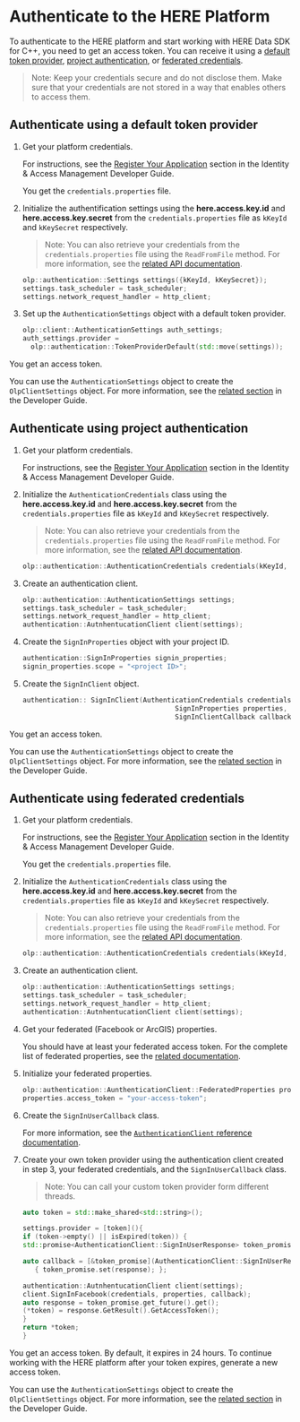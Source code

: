 # Authenticate to the HERE Platform

To authenticate to the HERE platform and start working with HERE Data SDK for C++, you need to get an access token. You can receive it using a [default token provider](#authenticate-using-a-default-token-provider), [project authentication](#authenticate-using-project-authentication), or [federated credentials](#authenticate-using-federated-credentials).

> Note: Keep your credentials secure and do not disclose them. Make sure that your credentials are not stored in a way that enables others to access them.

## Authenticate using a default token provider

1. Get your platform credentials.

   For instructions, see the [Register Your Application](https://developer.here.com/documentation/identity-access-management/dev_guide/topics/plat-token.html#step-1-register-your-application) section in the Identity & Access Management Developer Guide.

   You get the `credentials.properties` file.

2. Initialize the authentification settings using the **here.access.key.іd** and **here.access.key.secret** from the `credentials.properties` file as `kKeyId` and `kKeySecret` respectively.

   > Note: You can also retrieve your credentials from the `credentials.properties` file using the `ReadFromFile` method. For more information, see the [related API documentation](https://developer.here.com/documentation/sdk-cpp/api_reference/classolp_1_1authentication_1_1_authentication_credentials.html#a6bfd8347ebe89e45713b966e621dccdd).

   ```cpp
   olp::authentication::Settings settings({kKeyId, kKeySecret});
   settings.task_scheduler = task_scheduler;
   settings.network_request_handler = http_client;
   ```

3. Set up the `AuthenticationSettings` object with a default token provider.

   ```cpp
   olp::client::AuthenticationSettings auth_settings;
   auth_settings.provider =
     olp::authentication::TokenProviderDefault(std::move(settings));
   ```

You get an access token.

You can use the `AuthenticationSettings` object to create the `OlpClientSettings` object. For more information, see the [related section](https://developer.here.com/documentation/sdk-cpp/dev_guide/topics/create-olp-client-settings.html) in the Developer Guide.

## Authenticate using project authentication

1. Get your platform credentials.

   For instructions, see the [Register Your Application](https://developer.here.com/documentation/identity-access-management/dev_guide/topics/plat-token.html#step-1-register-your-application) section in the Identity & Access Management Developer Guide.

2. Initialize the `AuthenticationCredentials` class using the **here.access.key.іd** and **here.access.key.secret** from the `credentials.properties` file as `kKeyId` and `kKeySecret` respectively.

   > Note: You can also retrieve your credentials from the `credentials.properties` file using the `ReadFromFile` method. For more information, see the [related API documentation](https://developer.here.com/documentation/sdk-cpp/api_reference/classolp_1_1authentication_1_1_authentication_credentials.html#a6bfd8347ebe89e45713b966e621dccdd).

   ```cpp
   olp::authentication::AuthenticationCredentials credentials(kKeyId, kKeySecret);
   ```

3. Create an authentication client.

   ```cpp
   olp::authentication::AuthenticationSettings settings;
   settings.task_scheduler = task_scheduler;
   settings.network_request_handler = http_client;
   authentication::AutnhentucationClient client(settings);
   ```

4. Create the `SignInProperties` object with your project ID.

   ```cpp
   authentication::SignInProperties signin_properties;
   signin_properties.scope = "<project ID>";
   ```

5. Create the `SignInClient` object.

   ```cpp
   authentication:: SignInClient(AuthenticationCredentials credentials,
                                         SignInProperties properties,
                                         SignInClientCallback callback);
   ```

You get an access token.

You can use the `AuthenticationSettings` object to create the `OlpClientSettings` object. For more information, see the [related section](https://developer.here.com/documentation/sdk-cpp/dev_guide/topics/create-olp-client-settings.html) in the Developer Guide.

## Authenticate using federated credentials

1. Get your platform credentials.

   For instructions, see the [Register Your Application](https://developer.here.com/documentation/identity-access-management/dev_guide/topics/plat-token.html#step-1-register-your-application) section in the Identity & Access Management Developer Guide.

   You get the `credentials.properties` file.

2. Initialize the `AuthenticationCredentials` class using the **here.access.key.іd** and **here.access.key.secret** from the `credentials.properties` file as `kKeyId` and `kKeySecret` respectively.

   > Note: You can also retrieve your credentials from the `credentials.properties` file using the `ReadFromFile` method. For more information, see the [related API documentation](https://developer.here.com/documentation/sdk-cpp/api_reference/classolp_1_1authentication_1_1_authentication_credentials.html#a6bfd8347ebe89e45713b966e621dccdd).

   ```cpp
   olp::authentication::AuthenticationCredentials credentials(kKeyId, kKeySecret);
   ```

3. Create an authentication client.

   ```cpp
   olp::authentication::AuthenticationSettings settings;
   settings.task_scheduler = task_scheduler;
   settings.network_request_handler = http_client;
   authentication::AutnhentucationClient client(settings);
   ```

4. Get your federated (Facebook or ArcGIS) properties.

   You should have at least your federated access token. For the complete list of federated properties, see the [related documentation](https://developer.here.com/documentation/sdk-cpp/api_reference/structolp_1_1authentication_1_1_authentication_client_1_1_federated_properties.html).

5. Initialize your federated properties.

   ```cpp
   olp::authentication::AunthenticationClient::FederatedProperties properties;
   properties.access_token = "your-access-token";
   ```

6. Create the `SignInUserCallback` class.

   For more information, see the [`AuthenticationClient` reference documentation](https://developer.here.com/documentation/sdk-cpp/api_reference/classolp_1_1authentication_1_1_authentication_client.html).

7. Create your own token provider using the authentication client created in step 3, your federated credentials, and the `SignInUserCallback` class.

   > Note: You can call your custom token provider form different threads.

   ```cpp
   auto token = std::make_shared<std::string>();

   settings.provider = [token](){
   if (token->empty() || isExpired(token)) {
   std::promise<AuthenticationClient::SignInUserResponse> token_promise;

   auto callback = [&token_promise](AuthenticationClient::SignInUserResponse response)
      { token_promise.set(response); };

   authentication::AutnhentucationClient client(settings);
   client.SignInFacebook(credentials, properties, callback);
   auto response = token_promise.get_future().get();
   (*token) = response.GetResult().GetAccessToken();
   }
   return *token;
   }
   ```

You get an access token. By default, it expires in 24 hours. To continue working with the HERE platform after your token expires, generate a new access token.

You can use the `AuthenticationSettings` object to create the `OlpClientSettings` object. For more information, see the [related section](https://developer.here.com/documentation/sdk-cpp/dev_guide/topics/create-olp-client-settings.html) in the Developer Guide.
